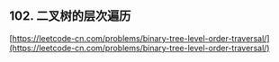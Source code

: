 **102. 二叉树的层次遍历**  
---

[https://leetcode-cn.com/problems/binary-tree-level-order-traversal/](https://leetcode-cn.com/problems/binary-tree-level-order-traversal/)  
